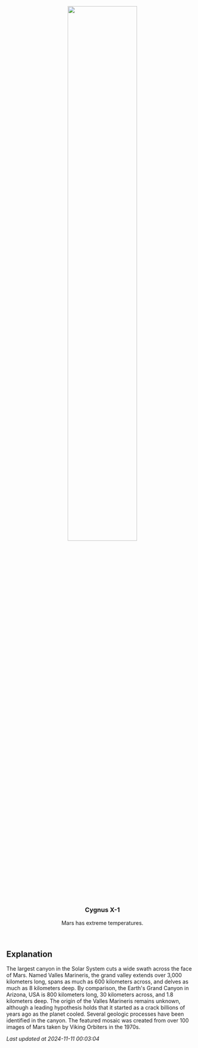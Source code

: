 <p align='center'>
    <img src='https://apod.nasa.gov/apod/image/2411/marsglobe_viking_960.jpg' width='60%' />
    <h3 align="center">Cygnus X-1</h3>
    <p align="center">Mars has extreme temperatures.</p>
</p>
<br/>

Explanation
--
The largest canyon in the Solar System cuts a wide swath across the face of Mars.  Named Valles Marineris, the grand valley extends over 3,000 kilometers long, spans as much as 600 kilometers across, and delves as much as 8 kilometers deep.  By comparison, the Earth's Grand Canyon in Arizona, USA is 800 kilometers long, 30 kilometers across, and 1.8 kilometers deep.  The origin of the Valles Marineris remains unknown, although a leading hypothesis holds that it started as a crack billions of years ago as the planet cooled.  Several geologic processes have been identified in the canyon.  The featured mosaic was  created from over 100 images of Mars taken by Viking Orbiters in the 1970s.


*Last updated at 2024-11-11 00:03:04*

